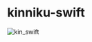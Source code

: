 # kinniku-swift

![kin_swift](https://user-images.githubusercontent.com/17683316/33333956-b4e18570-d4ab-11e7-9daa-2d64b5b8220e.png)
